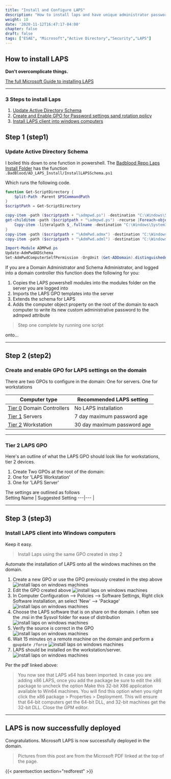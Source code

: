 ```yaml
---
title: "Install and Configure LAPS"
description: "How to install laps and have unique administrator passwords on an Active Directory Domain"
weight: 10
date: '2020-11-12T16:47:17-04:00'
chapter: false
draft: false
tags: ["ESAE", "Microsoft","Active Directory","Security","LAPS"]
---
```



## How to install LAPS

**Don't overcomplicate things.**

[The full Microsoft Guide to installing LAPS](https://gallery.technet.microsoft.com/step-by-step-deploy-local-7c9ef772/file/150657/1/step%20by%20step%20guide%20to%20deploy%20microsoft%20laps.pdf)

---
### 3 Steps to install Laps
1. [Update Active Directory Schema](#step1)
2. [Create and Enable GPO for Password settings sand rotation policy](#step2)
3. [Install LAPS client into windows computers](#step3)

## Step 1 (step1)
### Update Active Directory Schema

I boiled this down to one function in powershell. The [Badblood Repo Laps Install Folder](https://github.com/davidprowe/BadBlood/tree/master/AD_LAPS_Install)
has the function `.BadBlood/AD_LAPS_Install/InstallLAPSSchema.ps1`

Which runs the following code. 

```powershell
function Get-ScriptDirectory {
    Split-Path -Parent $PSCommandPath
}
$scriptPath = Get-ScriptDirectory

copy-item -path ($scriptpath + "\admpwd.ps") -destination "C:\Windows\System32\WindowsPowerShell\v1.0\Modules"
get-childitem -path ($scriptpath + "\admpwd.ps") -recurse |Foreach-object {
    Copy-item -literalpath $_.fullname -destination "C:\Windows\System32\WindowsPowerShell\v1.0\Modules\admpwd.ps"
}
copy-item -path ($scriptpath + "\AdmPwd.admx") -destination "C:\Windows\PolicyDefinitions"
copy-item -path ($scriptpath + "\AdmPwd.adml") -destination "C:\Windows\PolicyDefinitions\en-US"

Import-Module ADMPwd.ps
Update-AdmPwdADSchema
Set-AdmPwdComputerSelfPermission -OrgUnit (Get-ADDomain).distinguishedname
```

If you are a Domain Administrator and Schema Administrator, and logged into a domain controller this function does the following for you:

1. Copies the LAPS powershell modules into the modules folder on the server you are logged into
2. Imports the LAPS GPO templates into the server
3. Extends the schema for LAPS
4. Adds the computer object property on the root of the domain to each computer to write its new custom administrative password to the admpwd attribute

> Step one complete by running one script

onto...

-------

## Step 2 (step2)
### Create and enable GPO for LAPS settings on the domain

There are two GPOs to configure in the domain: One for servers. One for workstations

| Computer type | Recommended LAPS setting |
| --- | --- |
| [Tier 0](/redforest/phase1/adminaccounts/tier-0-admins/) Domain Controllers | No LAPS installation |
| [Tier 1](/redforest/phase1/adminaccounts/serveradmins/) Servers | 7 day maximum password age |
| [Tier 2](/redforest/phase1/adminaccounts/workstationsadmins/) Workstation | 30 day maximum password age |

----
### Tier 2 LAPS GPO
Here's an outline of what the LAPS GPO should look like for workstations, tier 2 devices.
1. Create Two GPOs at the root of the domain:
  1. One for 'LAPS Workstation' 
  1. One for 'LAPS Server'

The settings are outlined as follows  
Setting Name  | Suggested Setting
---|---
  | 
  
---

## Step 3 (step3)
### Install LAPS client into Windows computers

Keep it easy. 
> Install Laps using the same GPO created in step 2

Automate the installation of LAPS onto all the windows machines on the domain.

1. Create a new GPO or use the GPO previously created in the step above
![install laps on windows machines](images/lapsinstall1.jpg)
2. Edit the GPO created above
![install laps on windows machines](images/lapsinstall2.jpg)
3. In Computer Configuration --> Policies --> Software Settings, Right click Software installation, an select 'New' --> 'Package'
![install laps on windows machines](images/lapsinstall3.jpg)
4. Choose the LAPS software that is on share on the domain.  I often see the .msi in the Sysvol folder for ease of distribution
![install laps on windows machines](images/lapsinstall4.jpg)
5. Verify the source is correct in the GPO
![install laps on windows machines](images/lapsinstall5.jpg)
6. Wait 15 minutes on a remote machine on the domain and perform a `gpupdate /force`
![install laps on windows machines](images/lapsinstall6.jpg)
7. LAPS should be installed on the workstation/server.
![install laps on windows machines](images/lapsinstall7.jpg)

Per the pdf linked above:
> You now see that LAPS x64 has been imported. In case you are adding x86 LAPS, once you add the package be sure to edit the x86 package to uncheck the option Make this 32-bit X86 application available to Win64 machines. You will find this option when you right click the x86 package > Properties > Deployment. This will ensure that 64-bit computers get the 64-bit DLL, and 32-bit machines get the 32-bit DLL. Close the GPM editor.
----

## LAPS is now successfully deployed

Congratulations. Microsoft LAPS is now successfully deployed in the domain.

> Pictures from this post are from the Microsoft PDF linked at the top of the page.

{{< parentsection section="redforest" >}}
